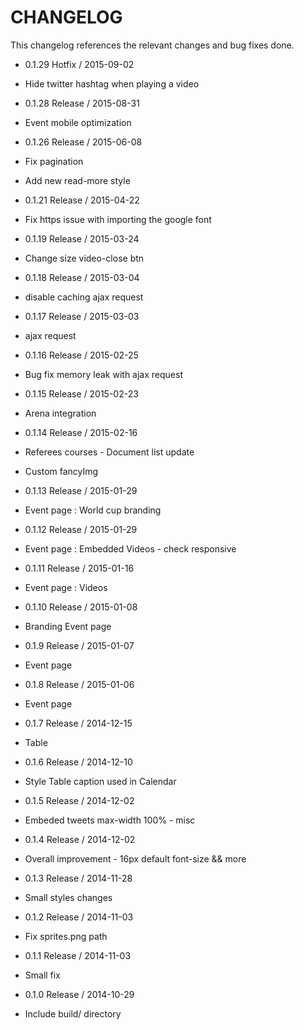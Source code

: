 CHANGELOG
=========

This changelog references the relevant changes and bug fixes done.

* 0.1.29 Hotfix / 2015-09-02
 * Hide twitter hashtag when playing a video

* 0.1.28 Release / 2015-08-31
 * Event mobile optimization

* 0.1.26 Release / 2015-06-08
 * Fix pagination
 * Add new read-more style

* 0.1.21 Release / 2015-04-22
 * Fix https issue with importing the google font

* 0.1.19 Release / 2015-03-24
 * Change size video-close btn

* 0.1.18 Release / 2015-03-04
 * disable caching ajax request

* 0.1.17 Release / 2015-03-03
 * ajax request

* 0.1.16 Release / 2015-02-25
 * Bug fix memory leak with ajax request

* 0.1.15 Release / 2015-02-23
 * Arena integration

* 0.1.14 Release / 2015-02-16
 * Referees courses - Document list update
 * Custom fancyImg

* 0.1.13 Release / 2015-01-29
 * Event page : World cup branding

* 0.1.12 Release / 2015-01-29
 * Event page : Embedded Videos - check responsive

* 0.1.11 Release / 2015-01-16
 * Event page : Videos

* 0.1.10 Release / 2015-01-08
 * Branding Event page

* 0.1.9 Release / 2015-01-07
 * Event page

* 0.1.8 Release / 2015-01-06
 * Event page

* 0.1.7 Release / 2014-12-15
 * Table

* 0.1.6 Release / 2014-12-10
 * Style Table caption used in Calendar

* 0.1.5 Release / 2014-12-02
 * Embeded tweets max-width 100% - misc

* 0.1.4 Release / 2014-12-02
 * Overall improvement - 16px default font-size && more

* 0.1.3 Release / 2014-11-28
 * Small styles changes

* 0.1.2 Release / 2014-11-03
 * Fix sprites.png path

* 0.1.1 Release / 2014-11-03
 * Small fix

* 0.1.0 Release / 2014-10-29
 * Include build/ directory